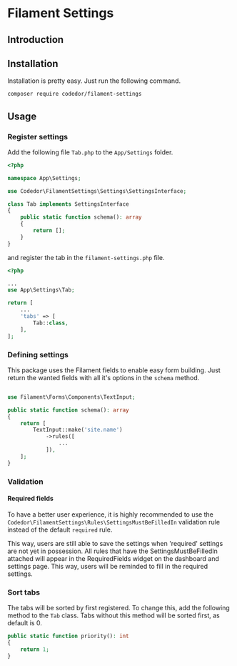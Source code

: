 # Filament Settings

## Introduction

## Installation

Installation is pretty easy. Just run the following command.

```bash
composer require codedor/filament-settings
```

## Usage

### Register settings

Add the following file `Tab.php` to the `App/Settings` folder.

```php
<?php

namespace App\Settings;

use Codedor\FilamentSettings\Settings\SettingsInterface;

class Tab implements SettingsInterface
{
    public static function schema(): array
    {
        return [];
    }
}
```

and register the tab in the `filament-settings.php` file.

```php
<?php

...
use App\Settings\Tab;

return [
    ...
    'tabs' => [
        Tab::class,
    ],
];
```

### Defining settings

This package uses the Filament fields to enable easy form building. Just return the wanted fields with all it's options
in the `schema` method.

```php

use Filament\Forms\Components\TextInput;

public static function schema(): array
{
    return [
        TextInput::make('site.name')
            ->rules([
                ...
            ]),  
    ];
}
```

### Validation

#### Required fields

To have a better user experience, it is highly recommended to use
the `Codedor\FilamentSettings\Rules\SettingsMustBeFilledIn` validation rule instead of the default `required` rule.

This way, users are still able to save the settings when 'required' settings are not yet in possession.
All rules that have the SettingsMustBeFilledIn attached will appear in the RequiredFields widget on the dashboard and
settings page. This way, users will be reminded to fill in the required settings. 

### Sort tabs

The tabs will be sorted by first registered. To change this, add the following method to the `Tab` class.
Tabs without this method will be sorted first, as default is 0.

```php
public static function priority(): int
{
    return 1;
}
```
